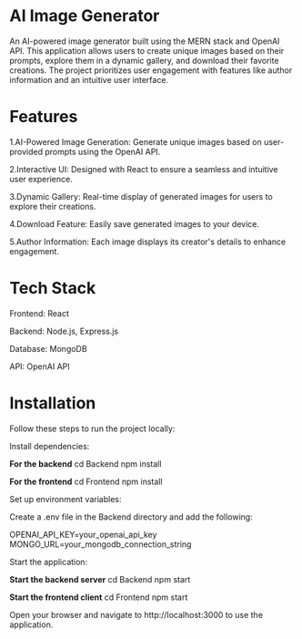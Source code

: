 # AI Image Generator

An AI-powered image generator built using the MERN stack and OpenAI API. This application allows users to create unique images based on their prompts, explore them in a dynamic gallery, and download their favorite creations. The project prioritizes user engagement with features like author information and an intuitive user interface.

# Features

1.AI-Powered Image Generation: Generate unique images based on user-provided prompts using the OpenAI API.

2.Interactive UI: Designed with React to ensure a seamless and intuitive user experience.

3.Dynamic Gallery: Real-time display of generated images for users to explore their creations.

4.Download Feature: Easily save generated images to your device.

5.Author Information: Each image displays its creator's details to enhance engagement.

# Tech Stack

Frontend: React

Backend: Node.js, Express.js

Database: MongoDB

API: OpenAI API

# Installation

Follow these steps to run the project locally:

Install dependencies:

**For the backend**
cd Backend
npm install

**For the frontend**
cd Frontend
npm install

Set up environment variables:

Create a .env file in the Backend directory and add the following:

OPENAI_API_KEY=your_openai_api_key
MONGO_URL=your_mongodb_connection_string

Start the application:

**Start the backend server**
cd Backend
npm start

**Start the frontend client**
cd Frontend
npm start

Open your browser and navigate to http://localhost:3000 to use the application.

